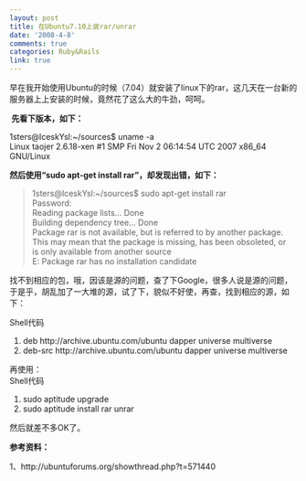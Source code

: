 ```yaml
---
layout: post
title: 在Ubuntu7.10上装rar/unrar
date: '2008-4-8'
comments: true
categories: Ruby&Rails
link: true
---
```

<p>早在我开始使用Ubuntu的时候（7.04）就安装了linux下的rar，这几天在一台新的服务器上上安装的时候，竟然花了这么大的牛劲，呵呵。</p>
<p><strong>&nbsp;先看下版本，如下：</strong></p>
<p>1sters@IceskYsl:~/sources$ uname -a<br />
Linux taojer 2.6.18-xen #1 SMP Fri Nov 2 06:14:54 UTC 2007 x86_64 GNU/Linux</p>
<p><strong>然后使用&ldquo;sudo apt-get install rar&rdquo;，却发现出错，如下：</strong></p>
<blockquote>
<p>1sters@IceskYsl:~/sources$ sudo apt-get install rar<br />
Password:<br />
Reading package lists... Done<br />
Building dependency tree... Done<br />
Package rar is not available, but is referred to by another package.<br />
This may mean that the package is missing, has been obsoleted, or<br />
is only available from another source<br />
E: Package rar has no installation candidate</p>
</blockquote>
<p>找不到相应的包，哦，因该是源的问题，查了下Google，很多人说是源的问题，于是乎，胡乱加了一大堆的源，试了下，貌似不好使，再查，找到相应的源，如下：</p>
<p>
<div class="codeText">
<div class="codeHead">Shell代码</div>
<ol start="1" class="dp-rb">
    <li class="alt"><span><span>deb&nbsp;http://archive.ubuntu.com/ubuntu&nbsp;dapper&nbsp;universe&nbsp;multiverse&nbsp;&nbsp;</span></span></li>
    <li class=""><span>deb-src&nbsp;http://archive.ubuntu.com/ubuntu&nbsp;dapper&nbsp;universe&nbsp;multiverse&nbsp;&nbsp;</span></li>
</ol>
</div>
再使用：
<div class="codeText">
<div class="codeHead">Shell代码</div>
<ol start="1" class="dp-rb">
    <li class="alt"><span><span>sudo&nbsp;aptitude&nbsp;upgrade&nbsp;&nbsp;</span></span></li>
    <li class=""><span>sudo&nbsp;aptitude&nbsp;install&nbsp;rar&nbsp;unrar&nbsp;&nbsp;</span></li>
</ol>
</div>
</p>
<p>然后就差不多OK了。</p>
<p><strong>参考资料：</strong></p>
<p>1、http://ubuntuforums.org/showthread.php?t=571440</p>

